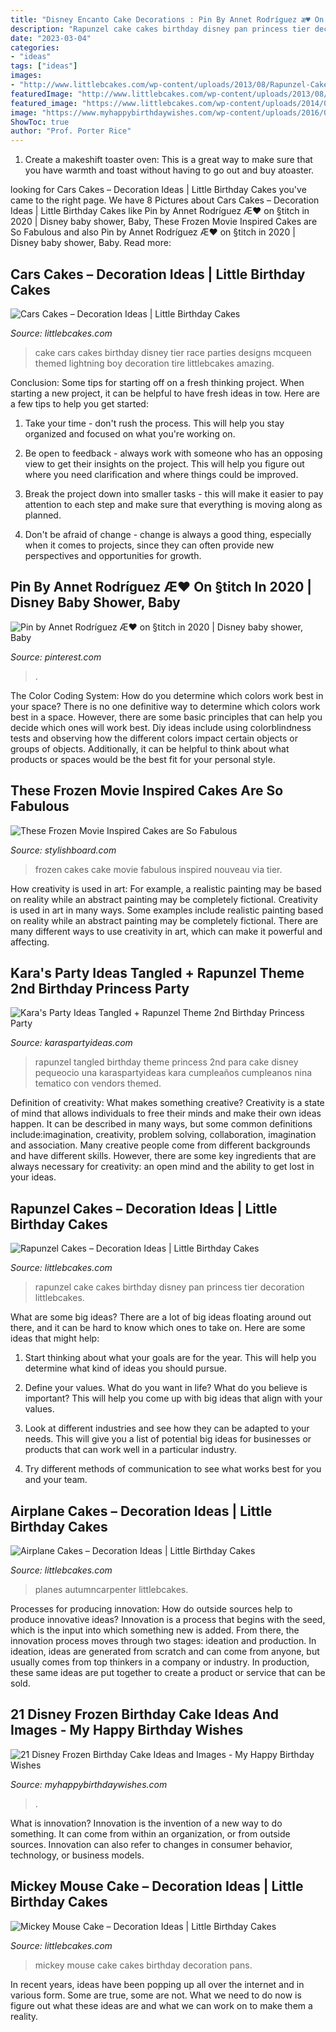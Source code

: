 ```yaml
---
title: "Disney Encanto Cake Decorations : Pin By Annet Rodríguez æ♥️ On §titch In 2020"
description: "Rapunzel cake cakes birthday disney pan princess tier decoration littlebcakes"
date: "2023-03-04"
categories:
- "ideas"
tags: ["ideas"]
images:
- "http://www.littlebcakes.com/wp-content/uploads/2013/08/Rapunzel-Cake-Pan.jpg"
featuredImage: "http://www.littlebcakes.com/wp-content/uploads/2013/08/Rapunzel-Cake-Pan.jpg"
featured_image: "https://www.littlebcakes.com/wp-content/uploads/2014/01/Cars-Cakes.jpg"
image: "https://www.myhappybirthdaywishes.com/wp-content/uploads/2016/01/characters-of-frozen-birthday-cake.jpg"
ShowToc: true
author: "Prof. Porter Rice"
---
```



1. Create a makeshift toaster oven: This is a great way to make sure that you have warmth and toast without having to go out and buy atoaster.

	

		
looking for Cars Cakes – Decoration Ideas | Little Birthday Cakes you've came to the right page. We have 8 Pictures about Cars Cakes – Decoration Ideas | Little Birthday Cakes like Pin by Annet Rodríguez Æ♥️ on §titch in 2020 | Disney baby shower, Baby, These Frozen Movie Inspired Cakes are So Fabulous and also Pin by Annet Rodríguez Æ♥️ on §titch in 2020 | Disney baby shower, Baby. Read more:
		
    
## Cars Cakes – Decoration Ideas | Little Birthday Cakes

<img loading=lazy src="https://www.littlebcakes.com/wp-content/uploads/2014/01/Cars-Cakes.jpg" onerror="this.onerror=null;this.src='https://tse1.mm.bing.net/th?id=OIP.V1P7y-NktjGbMGmGn9Oq3AHaKs&amp;pid=15.1';" alt="Cars Cakes – Decoration Ideas | Little Birthday Cakes">

_Source: littlebcakes.com_

>cake cars cakes birthday disney tier race parties designs mcqueen themed lightning boy decoration tire littlebcakes amazing. 

	

Conclusion: Some tips for starting off on a fresh thinking project.
When starting a new project, it can be helpful to have fresh ideas in tow. Here are a few tips to help you get started:
1. Take your time - don't rush the process. This will help you stay organized and focused on what you're working on.

2. Be open to feedback - always work with someone who has an opposing view to get their insights on the project. This will help you figure out where you need clarification and where things could be improved.

3. Break the project down into smaller tasks - this will make it easier to pay attention to each step and make sure that everything is moving along as planned.

4. Don't be afraid of change - change is always a good thing, especially when it comes to projects, since they can often provide new perspectives and opportunities for growth.

    
## Pin By Annet Rodríguez Æ♥️ On §titch In 2020 | Disney Baby Shower, Baby

<img loading=lazy src="https://i.pinimg.com/736x/dd/9a/cd/dd9acda393a386c36af769cf231224ad.jpg" onerror="this.onerror=null;this.src='https://tse2.mm.bing.net/th?id=OIP.4EBvBe3V1zZYEj5WA7NEEAHaHa&amp;pid=15.1';" alt="Pin by Annet Rodríguez Æ♥️ on §titch in 2020 | Disney baby shower, Baby">

_Source: pinterest.com_

>. 

	

The Color Coding System: How do you determine which colors work best in your space?
There is no one definitive way to determine which colors work best in a space. However, there are some basic principles that can help you decide which ones will work best. Diy ideas include using colorblindness tests and observing how the different colors impact certain objects or groups of objects. Additionally, it can be helpful to think about what products or spaces would be the best fit for your personal style.

    
## These Frozen Movie Inspired Cakes Are So Fabulous

<img loading=lazy src="http://www.stylishboard.com/wp-content/uploads/2014/06/515.jpg" onerror="this.onerror=null;this.src='https://tse2.mm.bing.net/th?id=OIP.hQhc0U7o3By3ANNge_DrLwHaKZ&amp;pid=15.1';" alt="These Frozen Movie Inspired Cakes are So Fabulous">

_Source: stylishboard.com_

>frozen cakes cake movie fabulous inspired nouveau via tier. 

	

How creativity is used in art: For example, a realistic painting may be based on reality while an abstract painting may be completely fictional.
Creativity is used in art in many ways. Some examples include realistic painting based on reality while an abstract painting may be completely fictional. There are many different ways to use creativity in art, which can make it powerful and affecting.

    
## Kara&#039;s Party Ideas Tangled + Rapunzel Theme 2nd Birthday Princess Party

<img loading=lazy src="http://karaspartyideas.com/wp-content/uploads/2012/04/Nicoleis2HRES-14.png" onerror="this.onerror=null;this.src='https://tse4.mm.bing.net/th?id=OIP.XZNnp_SskkeZlBZ0zOE-7AHaLG&amp;pid=15.1';" alt="Kara&#039;s Party Ideas Tangled + Rapunzel Theme 2nd Birthday Princess Party">

_Source: karaspartyideas.com_

>rapunzel tangled birthday theme princess 2nd para cake disney pequeocio una karaspartyideas kara cumpleaños cumpleanos nina tematico con vendors themed. 

	

Definition of creativity: What makes something creative?
Creativity is a state of mind that allows individuals to free their minds and make their own ideas happen. It can be described in many ways, but some common definitions include:imagination, creativity, problem solving, collaboration, imagination and association. 
Many creative people come from different backgrounds and have different skills. However, there are some key ingredients that are always necessary for creativity: an open mind and the ability to get lost in your ideas.

    
## Rapunzel Cakes – Decoration Ideas | Little Birthday Cakes

<img loading=lazy src="http://www.littlebcakes.com/wp-content/uploads/2013/08/Rapunzel-Cake-Pan.jpg" onerror="this.onerror=null;this.src='https://tse3.mm.bing.net/th?id=OIP.tqgWB2Q-8wN5bo5QcUhSjQHaKI&amp;pid=15.1';" alt="Rapunzel Cakes – Decoration Ideas | Little Birthday Cakes">

_Source: littlebcakes.com_

>rapunzel cake cakes birthday disney pan princess tier decoration littlebcakes. 

	

What are some big ideas?
There are a lot of big ideas floating around out there, and it can be hard to know which ones to take on. Here are some ideas that might help:
1. Start thinking about what your goals are for the year. This will help you determine what kind of ideas you should pursue.

2. Define your values. What do you want in life? What do you believe is important? This will help you come up with big ideas that align with your values.

3. Look at different industries and see how they can be adapted to your needs. This will give you a list of potential big ideas for businesses or products that can work well in a particular industry.

4. Try different methods of communication to see what works best for you and your team.

    
## Airplane Cakes – Decoration Ideas | Little Birthday Cakes

<img loading=lazy src="https://www.littlebcakes.com/wp-content/uploads/2014/01/Airplane-Cakes.jpg" onerror="this.onerror=null;this.src='https://tse4.mm.bing.net/th?id=OIP.Gu3nS0_PNfirF1vUQGtH1AHaFh&amp;pid=15.1';" alt="Airplane Cakes – Decoration Ideas | Little Birthday Cakes">

_Source: littlebcakes.com_

>planes autumncarpenter littlebcakes. 

	

Processes for producing innovation: How do outside sources help to produce innovative ideas?
Innovation is a process that begins with the seed, which is the input into which something new is added. From there, the innovation process moves through two stages: ideation and production. In ideation, ideas are generated from scratch and can come from anyone, but usually comes from top thinkers in a company or industry. In production, these same ideas are put together to create a product or service that can be sold.

    
## 21 Disney Frozen Birthday Cake Ideas And Images - My Happy Birthday Wishes

<img loading=lazy src="https://www.myhappybirthdaywishes.com/wp-content/uploads/2016/01/characters-of-frozen-birthday-cake.jpg" onerror="this.onerror=null;this.src='https://tse4.mm.bing.net/th?id=OIP.k1Q3sJLe1z1qfjMu3kFM8QHaK0&amp;pid=15.1';" alt="21 Disney Frozen Birthday Cake Ideas and Images - My Happy Birthday Wishes">

_Source: myhappybirthdaywishes.com_

>. 

	

What is innovation?
Innovation is the invention of a new way to do something. It can come from within an organization, or from outside sources. Innovation can also refer to changes in consumer behavior, technology, or business models.

    
## Mickey Mouse Cake – Decoration Ideas | Little Birthday Cakes

<img loading=lazy src="http://www.littlebcakes.com/wp-content/uploads/2013/08/Mickey-Mouse-Cake-Pans.jpg" onerror="this.onerror=null;this.src='https://tse3.mm.bing.net/th?id=OIP.OjGnoTefdnTkUNDUsnLERwHaLH&amp;pid=15.1';" alt="Mickey Mouse Cake – Decoration Ideas | Little Birthday Cakes">

_Source: littlebcakes.com_

>mickey mouse cake cakes birthday decoration pans. 

	

In recent years, ideas have been popping up all over the internet and in various form. Some are true, some are not. What we need to do now is figure out what these ideas are and what we can work on to make them a reality.

